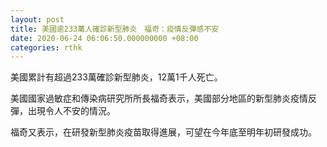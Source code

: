 ```yaml
---
layout: post
title: 美國逾233萬人確診新型肺炎　福奇：疫情反彈感不安
date: 2020-06-24 06:06:50.000000000 +08:00
categories: rthk
---
```


美國累計有超過233萬確診新型肺炎，12萬1千人死亡。

美國國家過敏症和傳染病研究所所長福奇表示，美國部分地區的新型肺炎疫情反彈，出現令人不安的情況。

福奇又表示，在研發新型肺炎疫苗取得進展，可望在今年底至明年初研發成功。
